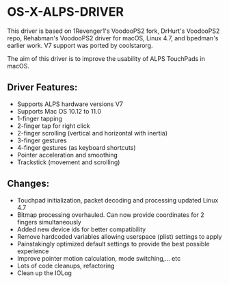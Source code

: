 # OS-X-ALPS-DRIVER

This driver is based on 1Revenger1's VoodooPS2 fork, DrHurt's VoodooPS2 repo, Rehabman's VoodooPS2 driver for macOS, Linux 4.7, and bpedman's earlier work. V7 support was ported by coolstarorg.

The aim of this driver is to improve the usability of ALPS TouchPads in macOS.

## Driver Features:

- Supports ALPS hardware versions V7
- Supports Mac OS 10.12 to 11.0
- 1-finger tapping
- 2-finger tap for right click
- 2-finger scrolling (vertical and horizontal with inertia)
- 3-finger gestures
- 4-finger gestures (as keyboard shortcuts)
- Pointer acceleration and smoothing
- Trackstick (movement and scrolling)

## Changes:

- Touchpad initialization, packet decoding and processing updated Linux 4.7
- Bitmap processing overhauled. Can now provide coordinates for 2 fingers simultaneously
- Added new device ids for better compatibility
- Remove hardcoded variables allowing userspace (plist) settings to apply
- Painstakingly optimized default settings to provide the best possible experience
- Improve pointer motion calculation, mode switching,… etc
- Lots of code cleanups, refactoring
- Clean up the IOLog
